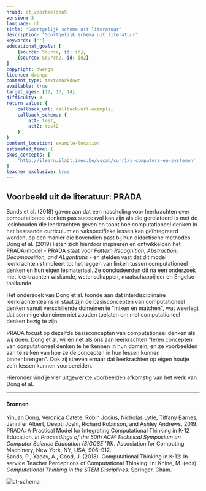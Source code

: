 ```yaml
---
hruid: ct_voorbeelden9
version: 3
language: nl
title: "Soortgelijk schema uit literatuur"
description: "Soortgelijk schema uit literatuur"
keywords: [""]
educational_goals: [
    {source: Source, id: id}, 
    {source: Source2, id: id2}
]
copyright: dwengo
licence: dwengo
content_type: text/markdown
available: true
target_ages: [12, 13, 14]
difficulty: 3
return_value: {
    callback_url: callback-url-example,
    callback_schema: {
        att: test,
        att2: test2
    }
}
content_location: example-location
estimated_time: 1
skos_concepts: [
    'http://ilearn.ilabt.imec.be/vocab/curr1/s-computers-en-systemen'
]
teacher_exclusive: true
---
```

## Voorbeeld uit de literatuur: PRADA

Sands et al. (2018) gaven aan dat een nascholing voor leerkrachten over computationeel denken pas succesvol kan zijn als die gerelateerd is met de lesinhouden die leerkrachten geven en toont hoe computationeel denken in het bestaande curriculum en vakspecifieke lessen kan geïntegreerd worden, op een manier die bovendien past bij hun didactische methodes. Dong et al. (2019) lieten zich hierdoor inspireren en ontwikkelden het PRADA-model - PRADA staat voor *Pattern Recognition, Abstraction, Decomposition, and ALgorithms* - en stelden vast dat dit model leerkrachten stimuleert tot het leggen van linken tussen computationeel denken en hun eigen lesmateriaal. Ze concludeerden dit na een onderzoek met leerkrachten wiskunde, wetenschappen, maatschappijleer en Engelse taalkunde. 

Het onderzoek van Dong et al. toonde aan dat interdisciplinaire leerkrachtenteams in staat zijn de basisconcepten van computationeel denken vanuit verschillende domeinen te "mixen en matchen", wat weerlegt dat sommige domeinen niet zouden toelaten om met computationeel denken bezig te zijn.

PRADA focust op dezelfde basisconcepten van computationeel denken als wij doen. Dong et al. willen net als ons aan leerkrachten "leren concepten van conputationeel denken te herkennen in hun domein, en ze voorbeelden aan te reiken van hoe ze de concepten in hun lessen kunnen binnenbrengen". Ook zij streven ernaar dat leerkrachten op eigen houtje zo'n lessen kunnen voorbereiden.

Hieronder vind je vier uitgewerkte voorbeelden afkomstig van  het werk van Dong et al.

--------------------
#### Bronnen
Yihuan Dong, Veronica Catete, Robin Jocius, Nicholas Lytle, Tiffany Barnes, Jennifer Albert, Deepti Joshi, Richard Robinson, and Ashley Andrews. 2019. PRADA: A Practical Model for Integrating Computational Thinking in K-12 Education. *In Proceedings of the 50th ACM Technical Symposium on Computer Science Education (SIGCSE '19)*. Association for Computing Machinery, New York, NY, USA, 906–912.<br>
Sands, P., Yadav, A., Good, J. (2018). Computational Thinking in K-12: In-service Teacher Perceptions of Computational Thinking. In: Khine, M. (eds) *Computational Thinking in the STEM Disciplines*. Springer, Cham.

![ct-schema](@learning-object/m_ct_voorbeelden9/nl/3)
